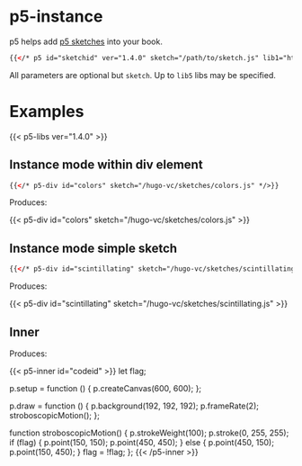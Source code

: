 # p5-instance

p5 helps add [p5 sketches](https://p5js.org/) into your book.


```html
{{</* p5 id="sketchid" ver="1.4.0" sketch="/path/to/sketch.js" lib1="https://cdntolib1/lib1.js" width="800" height="600" */>}}
```

All parameters are optional but `sketch`. Up to `lib5` libs may be specified.

# Examples

{{< p5-libs ver="1.4.0" >}}

## Instance mode within div element

```html
{{</* p5-div id="colors" sketch="/hugo-vc/sketches/colors.js" */>}}
```

Produces:

{{< p5-div id="colors" sketch="/hugo-vc/sketches/colors.js" >}}

## Instance mode simple sketch

```html
{{</* p5-div id="scintillating" sketch="/hugo-vc/sketches/scintillating.js" */>}}
```

Produces:

{{< p5-div id="scintillating" sketch="/hugo-vc/sketches/scintillating.js" >}}

## Inner

Produces:

{{< p5-inner id="codeid" >}}
  let flag;

  p.setup = function () {
    p.createCanvas(600, 600);
  };

  p.draw = function () {
    p.background(192, 192, 192);
    p.frameRate(2);
    stroboscopicMotion();
  };

  function stroboscopicMotion() {
    p.strokeWeight(100);
    p.stroke(0, 255, 255);
    if (flag) {
      p.point(150, 150);
      p.point(450, 450);
    } else {
      p.point(450, 150);
      p.point(150, 450);
    }
    flag = !flag;
  };
{{< /p5-inner >}}